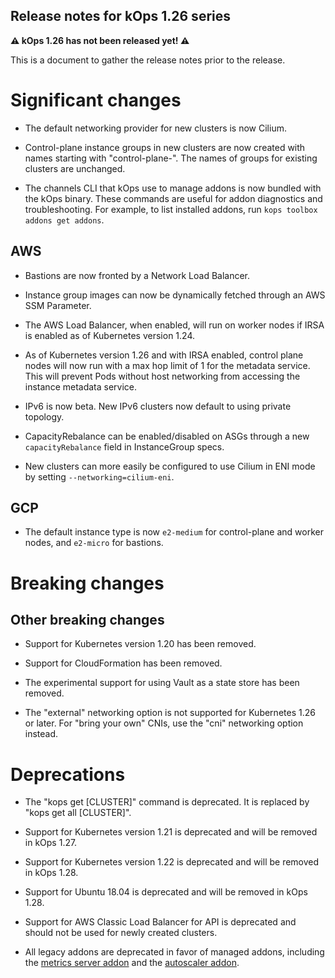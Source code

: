 ## Release notes for kOps 1.26 series

**&#9888; kOps 1.26 has not been released yet! &#9888;**

This is a document to gather the release notes prior to the release.

# Significant changes

* The default networking provider for new clusters is now Cilium.

* Control-plane instance groups in new clusters are now created with names starting
with "control-plane-". The names of groups for existing clusters are unchanged.

* The channels CLI that kOps use to manage addons is now bundled with the kOps binary. These commands are useful for addon diagnostics and troubleshooting. For example, to list installed addons, run `kops toolbox addons get addons`.

## AWS

* Bastions are now fronted by a Network Load Balancer.

* Instance group images can now be dynamically fetched through an AWS SSM Parameter.

* The AWS Load Balancer, when enabled, will run on worker nodes if IRSA is enabled as of Kubernetes version 1.24.

* As of Kubernetes version 1.26 and with IRSA enabled, control plane nodes will now run with a max hop limit of 1 for the metadata service. This will prevent Pods without host networking from accessing the instance metadata service.

* IPv6 is now beta. New IPv6 clusters now default to using private topology.

* CapacityRebalance can be enabled/disabled on ASGs through a new `capacityRebalance` field in InstanceGroup specs.

* New clusters can more easily be configured to use Cilium in ENI mode by setting `--networking=cilium-eni`.

## GCP

* The default instance type is now `e2-medium` for control-plane and worker nodes, and `e2-micro` for bastions.

# Breaking changes

## Other breaking changes

* Support for Kubernetes version 1.20 has been removed.

* Support for CloudFormation has been removed.

* The experimental support for using Vault as a state store has been removed.

* The "external" networking option is not supported for Kubernetes 1.26 or later. For "bring your own"
CNIs, use the "cni" networking option instead.

# Deprecations

* The "kops get [CLUSTER]" command is deprecated. It is replaced by "kops get all [CLUSTER]".

* Support for Kubernetes version 1.21 is deprecated and will be removed in kOps 1.27.

* Support for Kubernetes version 1.22 is deprecated and will be removed in kOps 1.28.

* Support for Ubuntu 18.04 is deprecated and will be removed in kOps 1.28.

* Support for AWS Classic Load Balancer for API is deprecated and should not be used for newly created clusters.

* All legacy addons are deprecated in favor of managed addons, including the [metrics server addon](https://github.com/kubernetes/kops/tree/master/addons/metrics-server) and the [autoscaler addon](https://github.com/kubernetes/kops/tree/master/addons/cluster-autoscaler).

